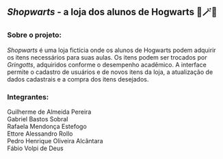 <h2><i>Shopwarts</i> - a loja dos alunos de Hogwarts 🧙🪄🧹</h2>

<h3>Sobre o projeto:</h3>
<p><i>Shopwarts</i> é uma loja fictícia onde os alunos de Hogwarts podem adquirir os itens necessários para suas aulas. Os itens podem ser trocados por <i>Gringotts</i>, adquiridos conforme o desempenho acadêmico. A interface permite o cadastro de usuários e de novos itens da loja, a atualização de dados cadastrais e a compra dos itens desejados.</p>

<h3>Integrantes:</h3>
Guilherme de Almeida Pereira
<br>Gabriel Bastos Sobral
<br>Rafaela Mendonça Estefogo
<br>Ettore Alessandro Rollo
<br>Pedro Henrique Oliveira Alcântara
<br>Fábio Volpi de Deus
